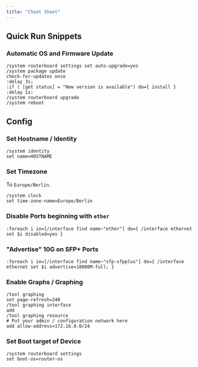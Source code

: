 ```yaml
---
title: "Cheat Sheet"
---
```

## Quick Run Snippets

### Automatic OS and Firmware Update

```console
/system routerboard settings set auto-upgrade=yes
/system package update
check-for-updates once
:delay 3s;
:if ( [get status] = "New version is available") do={ install }
:delay 1s:
/system routerboard upgrade
/system reboot
```

## Config

### Set Hostname / Identity

```console
/system identity
set name=HOSTNAME
```

### Set Timezone

To `Europe/Berlin`.

```console
/system clock
set time-zone-name=Europe/Berlin
```

### Disable Ports beginning with `ether`

```console
:foreach i in=[/interface find name~"ether"] do={ /interface ethernet set $i disabled=yes }
```

### "Advertise" 10G on SFP+ Ports

```console
:foreach i in=[/interface find name~"sfp-sfpplus"] do={ /interface ethernet set $i advertise=10000M-full; }
```

### Enable Graphs / Graphing

```console
/tool graphing
set page-refresh=240
/tool graphing interface
add
/tool graphing resource
# Put your admin / configuration network here
add allow-address=172.16.0.0/24
```

### Set Boot target of Device

```console
/system routerboard settings
set boot-os=router-os
```
